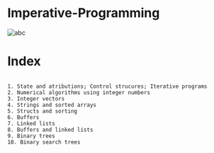 # Imperative-Programming


![abc](https://user-images.githubusercontent.com/61991247/109983632-ecb6c000-7cfa-11eb-86ba-73eb18b4a0d7.png)
# Index
```

1. State and atributions; Control strucures; Iterative programs
2. Numerical algorithms using integer numbers
3. Integer vectors
4. Strings and sorted arrays
5. Structs and sorting
6. Buffers
7. Linked lists
8. Buffers and linked lists
9. Binary trees
10. Binary search trees

